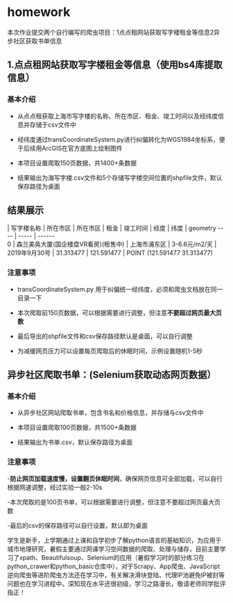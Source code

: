 # homework
本次作业提交两个自行编写的爬虫项目：1点点租网站获取写字楼租金等信息2异步社区获取书单信息


## 1.点点租网站获取写字楼租金等信息（使⽤bs4库提取信息）

### 基本介绍
- 从点点租获取上海市写字楼的名称、所在市区、租金、竣工时间以及经纬度信息并存储于csv文件中

- 经纬度通过transCoordinateSystem.py进行纠偏转化为WGS1984坐标系，便于后续用ArcGIS在官方底图上绘制图件

- 本项目设置爬取150页数据，共1400+条数据

- 结果输出为海写字楼.csv文件和5个存储写字楼空间位置的shpfile文件，默认保存路径为桌面

## 结果展示


   | 写字楼名称  | 所在市区  | 所在市区  | 租金  | 竣工时间  | 经度  | 纬度  | geometry
 ---- | ----- | ------  
 0  | 森兰美奂大厦(国企楼盘VR看房)(租售中) | 上海市浦东区  | 3-6.6元/m2/天  | 2019年9月30号  | 31.313477  | 121.591477  | POINT (121.591477 31.313477)   

### 注意事项
- transCoordinateSystem.py 用于纠偏统一经纬度，必须和爬虫文档放在同一目录一下

- 本次爬取前150页数据，可以根据需要进行调整，但注意**不要超过网页最大页数**

- 最后导出的shpfile文件和csv保存路径默认是桌面，可以自行调整

- 为减缓网页压力可以设置每页爬取后的休眠时间，示例设置随机1-5秒


## 异步社区爬取书单：(Selenium获取动态网页数据）

### 基本介绍
- 从异步社区网站爬取书单，包含书名和价格信息，并存储与csv文件中

- 本项目设置爬取100页数据，共1500+条数据

- 结果输出为书单.csv，默认保存路径为桌面


### 注意事项
-**防⽌⽹⻚加载速度慢，设置翻页休眠时间**，确保网页信息可全部加载，可以自行根据网速调整，经过实验一般2-10s

-本次爬取的是100页书单，可以根据需要进行调整，但注意不要超过网页最大页数

-最后的csv的保存路径可以自行设置，默认即为桌面


学生是新手，上学期通过上课和自学初步了解python语言的基础知识，为应用于城市地理研究，暑假主要通过网课学习空间数据的爬取、处理与储存，目前主要学习了xpath、Beautifulsoup、Selenium的应用（暑假学习时的部分练习在python_crawer和python_basic仓库中），对于Scrapy、App爬虫、JavaScript逆向爬虫等进阶爬虫方法还在学习中，有关解决滑块登陆、代理IP池避免IP被封等问题也在学习进程中。深知现在水平还很初级，学习之路漫长，敬请老师同学批评指正！
